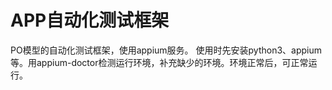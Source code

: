 # APP自动化测试框架
PO模型的自动化测试框架，使用appium服务。
使用时先安装python3、appium等。用appium-doctor检测运行环境，补充缺少的环境。环境正常后，可正常运行。<br>

